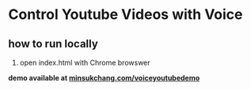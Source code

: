 # Control Youtube Videos with Voice

## how to run locally
1) open index.html with Chrome browswer

**demo available at [minsukchang.com/voiceyoutubedemo](https://minsukchang.com/voiceyoutubedemo)**
